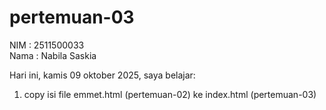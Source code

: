 # pertemuan-03

NIM : 2511500033<br>
Nama : Nabila Saskia

Hari ini, kamis 09 oktober 2025, saya belajar:
<ol>
<li>copy isi file emmet.html (pertemuan-02) ke index.html (pertemuan-03)</li>
</ol>